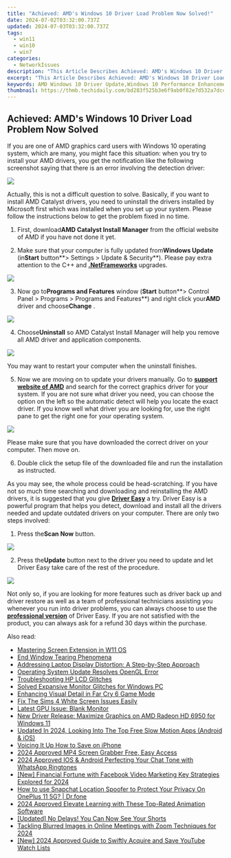```yaml
---
title: "Achieved: AMD's Windows 10 Driver Load Problem Now Solved!"
date: 2024-07-02T03:32:00.737Z
updated: 2024-07-03T03:32:00.737Z
tags:
  - win11
  - win10
  - win7
categories:
  - NetworkIssues
description: "This Article Describes Achieved: AMD's Windows 10 Driver Load Problem Now Solved!"
excerpt: "This Article Describes Achieved: AMD's Windows 10 Driver Load Problem Now Solved!"
keywords: AMD Windows 10 Driver Update,Windows 10 Performance Enhancement,Driver Loading Speed Optimization,AMD Hardware Compatibility Improvements,System Stability on Windows 10,Advanced Driver Technology by AMD,Windows 10-AMD Synergy
thumbnail: https://thmb.techidaily.com/bd283f525b3e6f9ab0f82e7d532a7dcceb86337b96557ac23492ec2be477bfa0.jpg
---
```


## Achieved: AMD's Windows 10 Driver Load Problem Now Solved

If you are one of AMD graphics card users with Windows 10 operating system, which are many, you might face this situation: when you try to install your AMD drivers, you get the notification like the following screenshot saying that there is an error involving the detection driver:
  
![](https://images.drivereasy.com/wp-content/uploads/2016/11/failed-to-load-detection-driver.png)
  
 Actually, this is not a difficult question to solve. Basically, if you want to install AMD Catalyst drivers, you need to uninstall the drivers installed by Microsoft first which was installed when you set up your system. Please follow the instructions below to get the problem fixed in no time.
  
 1) First, download**AMD Catalyst Install Manager** from the official website of AMD if you have not done it yet.
  
 2) Make sure that your computer is fully updated from**Windows Update** (in**Start** button**\> Settings > Update & Security**). Please pay extra attention to the C++ and [**.NetFrameworks**](https://tools.techidaily.com/drivereasy/download/) upgrades.
  
![](https://images.drivereasy.com/wp-content/uploads/2016/11/check-for-update-in-windows-10-600x481.jpg)

 3) Now go to**Programs and Features** window (**Start** button**\> Control Panel > Programs > Programs and Features**) and right click your**AMD** driver and choose**Change** .
  
![](https://images.drivereasy.com/wp-content/uploads/2016/11/control-panel-programs-programs-and-features-change-amd.jpg)

 4) Choose**Uninstall** so AMD Catalyst Install Manager will help you remove all AMD driver and application components.
  
![](https://images.drivereasy.com/wp-content/uploads/2016/11/amd-catalyst-install-manager.jpg)
  
 You may want to restart your computer when the uninstall finishes.
  
 5) Now we are moving on to update your drivers manually. Go to **[support website of AMD](http://support.amd.com/en-us/download)**  and search for the correct graphics driver for your system. If you are not sure what driver you need, you can choose the option on the left so the automatic detect will help you locate the exact driver. If you know well what driver you are looking for, use the right pane to get the right one for your operating system.
  
![](https://images.drivereasy.com/wp-content/uploads/2016/11/support-website-of-amd.jpg)
  
 Please make sure that you have downloaded the correct driver on your computer. Then move on.
  
 6) Double click the setup file of the downloaded file and run the installation as instructed.
  
 As you may see, the whole process could be head-scratching. If you have not so much time searching and downloading and reinstalling the AMD drivers, it is suggested that you give [**Driver Easy**](https://tools.techidaily.com/drivereasy/download/) a try. Driver Easy is a powerful program that helps you detect, download and install all the drivers needed and update outdated drivers on your computer. There are only two steps involved:
  
 1) Press the**Scan Now** button.
  
![](https://images.drivereasy.com/wp-content/uploads/2017/04/img_58e899261a7fe.png)

 2) Press the**Update** button next to the driver you need to update and let Driver Easy take care of the rest of the procedure.
  
![](https://images.drivereasy.com/wp-content/uploads/2017/04/img_58e899330fa48.jpg)

 Not only so, if you are looking for more features such as driver back up and driver restore as well as a team of professional technicians assisting you whenever you run into driver problems, you can always choose to use the [**professional version**](https://tools.techidaily.com/drivereasy/download/) of Driver Easy. If you are not satisfied with the product, you can always ask for a refund 30 days within the purchase.

<ins class="adsbygoogle"
     style="display:block"
     data-ad-format="autorelaxed"
     data-ad-client="ca-pub-7571918770474297"
     data-ad-slot="1223367746"></ins>



<ins class="adsbygoogle"
     style="display:block"
     data-ad-client="ca-pub-7571918770474297"
     data-ad-slot="8358498916"
     data-ad-format="auto"
     data-full-width-responsive="true"></ins>

<span class="atpl-alsoreadstyle">Also read:</span>
<div><ul>
<li><a href="https://network-issues.techidaily.com/mastering-screen-extension-in-w11-os/"><u>Mastering Screen Extension in W11 OS</u></a></li>
<li><a href="https://network-issues.techidaily.com/end-window-tearing-phenomena/"><u>End Window Tearing Phenomena</u></a></li>
<li><a href="https://network-issues.techidaily.com/addressing-laptop-display-distortion-a-step-by-step-approach/"><u>Addressing Laptop Display Distortion: A Step-by-Step Approach</u></a></li>
<li><a href="https://network-issues.techidaily.com/operating-system-update-resolves-opengl-error/"><u>Operating System Update Resolves OpenGL Error</u></a></li>
<li><a href="https://network-issues.techidaily.com/troubleshooting-hp-lcd-glitches/"><u>Troubleshooting HP LCD Glitches</u></a></li>
<li><a href="https://network-issues.techidaily.com/solved-expansive-monitor-glitches-for-windows-pc/"><u>Solved Expansive Monitor Glitches for Windows PC</u></a></li>
<li><a href="https://network-issues.techidaily.com/enhancing-visual-detail-in-far-cry-6-game-mode/"><u>Enhancing Visual Detail in Far Cry 6 Game Mode</u></a></li>
<li><a href="https://network-issues.techidaily.com/fix-the-sims-4-white-screen-issues-easily/"><u>Fix The Sims 4 White Screen Issues Easily</u></a></li>
<li><a href="https://network-issues.techidaily.com/latest-gpu-issue-blank-monitor/"><u>Latest GPU Issue: Blank Monitor</u></a></li>
<li><a href="https://network-issues.techidaily.com/new-driver-release-maximize-graphics-on-amd-radeon-hd-6950-for-windows-11/"><u>New Driver Release: Maximize Graphics on AMD Radeon HD 6950 for Windows 11</u></a></li>
<li><a href="https://ai-editing-video.techidaily.com/updated-in-2024-looking-into-the-top-free-slow-motion-apps-android-and-ios/"><u>Updated In 2024, Looking Into The Top Free Slow Motion Apps (Android & iOS)</u></a></li>
<li><a href="https://screen-mirroring-recording.techidaily.com/voicing-it-up-how-to-save-on-iphone/"><u>Voicing It Up  How to Save on iPhone</u></a></li>
<li><a href="https://screen-capture.techidaily.com/2024-approved-mp4-screen-grabber-free-easy-access/"><u>2024 Approved  MP4 Screen Grabber  Free, Easy Access</u></a></li>
<li><a href="https://extra-skills.techidaily.com/2024-approved-ios-and-android-perfecting-your-chat-tone-with-whatsapp-ringtones/"><u>2024 Approved  IOS & Android  Perfecting Your Chat Tone with WhatsApp Ringtones</u></a></li>
<li><a href="https://facebook-videos.techidaily.com/new-financial-fortune-with-facebook-video-marketing-key-strategies-explored-for-2024/"><u>[New] Financial Fortune with Facebook Video Marketing  Key Strategies Explored for 2024</u></a></li>
<li><a href="https://change-location.techidaily.com/how-to-use-snapchat-location-spoofer-to-protect-your-privacy-on-oneplus-11-5g-drfone-by-drfone-virtual-android/"><u>How to use Snapchat Location Spoofer to Protect Your Privacy On OnePlus 11 5G? | Dr.fone</u></a></li>
<li><a href="https://ai-vdieo-software.techidaily.com/2024-approved-elevate-learning-with-these-top-rated-animation-software/"><u>2024 Approved Elevate Learning with These Top-Rated Animation Software</u></a></li>
<li><a href="https://facebook-video-footage.techidaily.com/updated-no-delays-you-can-now-see-your-shorts/"><u>[Updated] No Delays! You Can Now See Your Shorts</u></a></li>
<li><a href="https://some-approaches.techidaily.com/tackling-blurred-images-in-online-meetings-with-zoom-techniques-for-2024/"><u>Tackling Blurred Images in Online Meetings with Zoom Techniques for 2024</u></a></li>
<li><a href="https://eaxpv-info.techidaily.com/new-2024-approved-guide-to-swiftly-acquire-and-save-youtube-watch-lists/"><u>[New] 2024 Approved  Guide to Swiftly Acquire and Save YouTube Watch Lists</u></a></li>
</ul></div>
